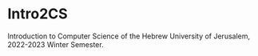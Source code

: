 # Intro2CS
Introduction to Computer Science of the Hebrew University of Jerusalem, 2022-2023 Winter Semester.
